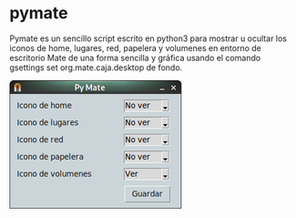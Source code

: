 # pymate

Pymate es un sencillo script escrito en python3 para mostrar u ocultar los iconos de home, lugares, red, papelera y volumenes en entorno de escritorio Mate de una forma sencilla y gráfica usando el comando gsettings set org.mate.caja.desktop de fondo.

![PyMate](https://raw.githubusercontent.com/due204/pymate/main/Captura20.png)

